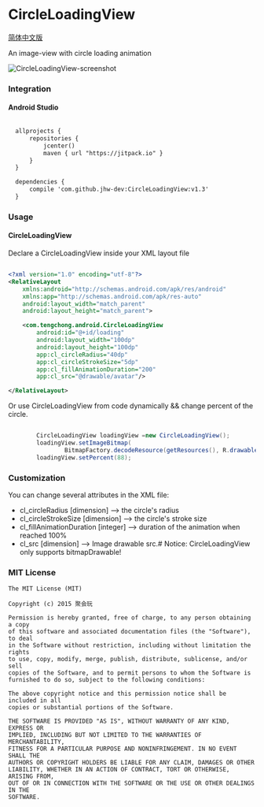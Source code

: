 # CircleLoadingView

[简体中文版](https://github.com/jhw-dev/CircleLoadingView/blob/master/docs/README-ZH.md)

An image-view with circle loading animation

![CircleLoadingView-screenshot](https://raw.githubusercontent.com/jhw-dev/CircleLoadingView/master/docs/screenshot.gif)

### Integration

#### Android Studio

``` xml

  allprojects {
      repositories {
          jcenter()
          maven { url "https://jitpack.io" }
      }
  }

  dependencies {
      compile 'com.github.jhw-dev:CircleLoadingView:v1.3'
  }

```

### Usage

#### CircleLoadingView

Declare a CircleLoadingView inside your XML layout file

``` xml

<?xml version="1.0" encoding="utf-8"?>
<RelativeLayout
    xmlns:android="http://schemas.android.com/apk/res/android"
    xmlns:app="http://schemas.android.com/apk/res-auto"
    android:layout_width="match_parent"
    android:layout_height="match_parent">

    <com.tengchong.android.CircleLoadingView
        android:id="@+id/loading"
        android:layout_width="100dp"
        android:layout_height="100dp"
        app:cl_circleRadius="40dp"
        app:cl_circleStrokeSize="5dp"
        app:cl_fillAnimationDuration="200"
        app:cl_src="@drawable/avatar"/>

</RelativeLayout>

```

Or use CircleLoadingView from code dynamically && change percent of the circle.

``` java

        CircleLoadingView loadingView =new CircleLoadingView();
        loadingView.setImageBitmap(
                BitmapFactory.decodeResource(getResources(), R.drawable.avatar));
        loadingView.setPercent(88);

```

### Customization

You can change several attributes in the XML file:

* cl_circleRadius [dimension] --> the circle's radius
* cl_circleStrokeSize [dimension] --> the circle's stroke size
* cl_fillAnimationDuration [integer] --> duration of the animation when reached 100%
* cl_src [dimension] --> Image drawable src.# Notice: CircleLoadingView only supports bitmapDrawable!

### MIT License

```
The MIT License (MIT)

Copyright (c) 2015 聚会玩

Permission is hereby granted, free of charge, to any person obtaining a copy
of this software and associated documentation files (the "Software"), to deal
in the Software without restriction, including without limitation the rights
to use, copy, modify, merge, publish, distribute, sublicense, and/or sell
copies of the Software, and to permit persons to whom the Software is
furnished to do so, subject to the following conditions:

The above copyright notice and this permission notice shall be included in all
copies or substantial portions of the Software.

THE SOFTWARE IS PROVIDED "AS IS", WITHOUT WARRANTY OF ANY KIND, EXPRESS OR
IMPLIED, INCLUDING BUT NOT LIMITED TO THE WARRANTIES OF MERCHANTABILITY,
FITNESS FOR A PARTICULAR PURPOSE AND NONINFRINGEMENT. IN NO EVENT SHALL THE
AUTHORS OR COPYRIGHT HOLDERS BE LIABLE FOR ANY CLAIM, DAMAGES OR OTHER
LIABILITY, WHETHER IN AN ACTION OF CONTRACT, TORT OR OTHERWISE, ARISING FROM,
OUT OF OR IN CONNECTION WITH THE SOFTWARE OR THE USE OR OTHER DEALINGS IN THE
SOFTWARE.
```

